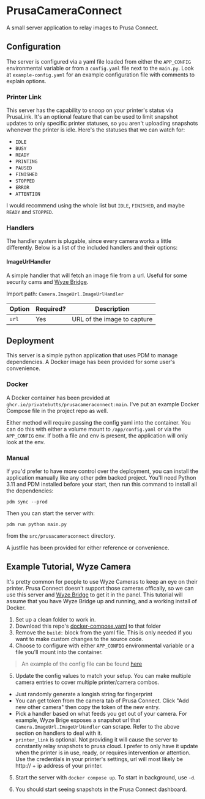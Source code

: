 # PrusaCameraConnect

A small server application to relay images to Prusa Connect.

## Configuration
The server is configured via a yaml file loaded from either the `APP_CONFIG` environmental variable or from a `config.yaml` file next to the `main.py`. Look at `example-config.yaml` for an example configuration file with comments to explain options.

### Printer Link
This server has the capability to snoop on your printer's status via PrusaLink. It's an optional feature that can be used to limit snapshot updates to only specific printer statuses, so you aren't uploading snapshots whenever the printer is idle. Here's the statuses that we can watch for:

- `IDLE`
- `BUSY`
- `READY`
- `PRINTING`
- `PAUSED`
- `FINISHED`
- `STOPPED`
- `ERROR`
- `ATTENTION`

I would recommend using the whole list but `IDLE`, `FINISHED`, and maybe `READY` and `STOPPED`.

### Handlers
The handler system is plugable, since every camera works a little differently. Below is a list of the included handlers and their options:

#### ImageUrlHandler
A simple handler that will fetch an image file from a url. Useful for some security cams and [Wyze Bridge](https://github.com/mrlt8/docker-wyze-bridge).

Import path: `Camera.ImageUrl.ImageUrlHandler`

Option | Required? | Description
-------|-----------|------------
`url`  |    Yes    | URL of the image to capture

## Deployment

This server is a simple python application that uses PDM to manage dependencies. A Docker image has been provided for some user's convenience.

### Docker

A Docker container has been provided at `ghcr.io/privatebutts/prusacameraconnect:main`. I've put an example Docker Compose file in the project repo as well.

Either method will require passing the config yaml into the container. You can do this with either a volume mount to `/app/config.yaml` or via the `APP_CONFIG` env. If both a file and env is present, the application will only look at the env.

### Manual

If you'd prefer to have more control over the deployment, you can install the application manually like any other pdm backed project. You'll need Python 3.11 and PDM installed before your start, then run this command to install all the dependencies:

```shell
pdm sync --prod
```

Then you can start the server with:

```shell
pdm run python main.py
```

from the `src/prusacameraconnect` directory.

A justfile has been provided for either reference or convenience.

## Example Tutorial, Wyze Camera

It's pretty common for people to use Wyze Cameras to keep an eye on their printer. Prusa Connect doesn't support those cameras offically, so we can use this server and [Wyze Bridge](https://github.com/mrlt8/docker-wyze-bridge) to get it in the panel. This tutorial will assume that you have Wyze Bridge up and running, and a working install of Docker.

1. Set up a clean folder to work in.
2. Download this repo's [docker-compose.yaml](docker-compose.yaml) to that folder
3. Remove the `build:` block from the yaml file. This is only needed if you want to make custom changes to the source code.
4. Choose to configure with either `APP_CONFIG` environmental variable or a file you'll mount into the container.

> An example of the config file can be found [here](src/prusacameraconnect/example-config.yaml)

5. Update the config values to match your setup. You can make multiple camera entries to cover multiple printer/camera combos.

- Just randomly generate a longish string for fingerprint
- You can get token from the camera tab of Prusa Connect. Click "Add new other camera" then copy the token of the new entry.
- Pick a handler based on what feeds you get out of your camera. For example, Wyze Brige exposes a snapshot url that `Camera.ImageUrl.ImageUrlHandler` can scrape. Refer to the above section on handlers to deal with it.
- `printer_link` is optional. Not providing it will cause the server to constantly relay snapshots to prusa cloud. I prefer to only have it update when the printer is in use, ready, or requires intervention or attention. Use the credentials in your printer's settings, url will most likely be http:// + ip address of your printer.

5. Start the server with `docker compose up`. To start in background, use `-d`.

6. You should start seeing snapshots in the Prusa Connect dashboard.